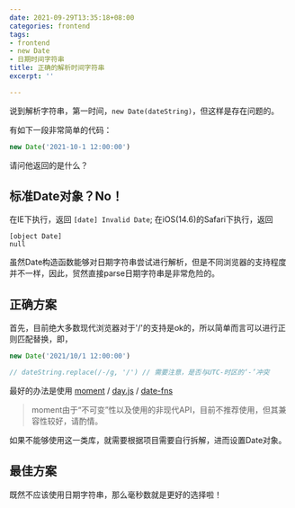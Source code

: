 ```yaml
---
date: 2021-09-29T13:35:18+08:00
categories: frontend
tags:
- frontend
- new Date
- 日期时间字符串
title: 正确的解析时间字符串
excerpt: ''

---
```

说到解析字符串，第一时间，`new Date(dateString)`，但这样是存在问题的。

有如下一段非常简单的代码：

```javascript
new Date('2021-10-1 12:00:00')
````

请问他返回的是什么？

## 标准Date对象？No！

在IE下执行，返回 `[date] Invalid Date`;
在iOS(14.6)的Safari下执行，返回

```
[object Date]
null
```

虽然Date构造函数能够对日期字符串尝试进行解析，但是不同浏览器的支持程度并不一样，因此，贸然直接parse日期字符串是非常危险的。

## 正确方案

首先，目前绝大多数现代浏览器对于'/'的支持是ok的，所以简单而言可以进行正则匹配替换，即，

```javascript
new Date('2021/10/1 12:00:00')

// dateString.replace(/-/g, '/') // 需要注意，是否与UTC-时区的‘-’冲突
````

最好的办法是使用 [moment](https://momentjs.com/) / [day.js](https://day.js.org/) / [date-fns](https://date-fns.org/)

> moment由于“不可变”性以及使用的非现代API，目前不推荐使用，但其兼容性较好，请酌情。

如果不能够使用这一类库，就需要根据项目需要自行拆解，进而设置Date对象。

## 最佳方案

既然不应该使用日期字符串，那么毫秒数就是更好的选择啦！